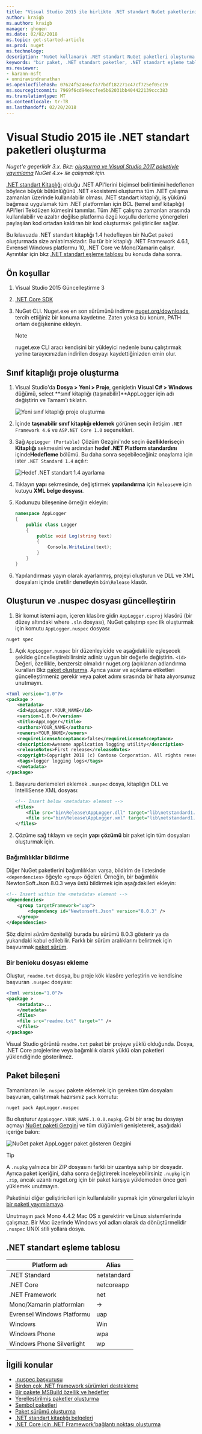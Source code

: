 ```yaml
---
title: "Visual Studio 2015 ile birlikte .NET standart NuGet paketlerini oluşturma | Microsoft Docs"
author: kraigb
ms.author: kraigb
manager: ghogen
ms.date: 02/02/2018
ms.topic: get-started-article
ms.prod: nuget
ms.technology: 
description: "NuGet kullanarak .NET standart NuGet paketleri oluşturma bir uçtan uca Kılavuz 3.x ve Visual Studio 2015."
keywords: "bir paket, .NET standart paketler, .NET standart eşleme tablosu oluşturma"
ms.reviewer:
- karann-msft
- unniravindranathan
ms.openlocfilehash: 07624f524e6cfa77bdf182271c47cf725ef05c19
ms.sourcegitcommit: 7969f6cd94eccfee5b62031bb404422139ccc383
ms.translationtype: MT
ms.contentlocale: tr-TR
ms.lasthandoff: 02/20/2018
---
```

# <a name="create-net-standard-packages-with-visual-studio-2015"></a>Visual Studio 2015 ile .NET standart paketleri oluşturma

*Nuget'e geçerlidir 3.x. Bkz: [oluşturma ve Visual Studio 2017 paketiyle yayımlama](../quickstart/create-and-publish-a-package-using-visual-studio.md) NuGet 4.x+ ile çalışmak için.*

[.NET standart Kitaplığı](/dotnet/articles/standard/library) olduğu .NET API'lerini biçimsel belirtimini hedeflenen böylece büyük bütünlüğünü .NET ekosistemi oluşturma tüm .NET çalışma zamanları üzerinde kullanılabilir olması. .NET standart kitaplığı, iş yükünü bağımsız uygulamak tüm .NET platformları için BCL (temel sınıf kitaplığı) API'leri Tekdüzen kümesini tanımlar. Tüm .NET çalışma zamanları arasında kullanılabilir ve azaltır değilse platforma özgü koşullu derleme yönergeleri paylaşılan kod ortadan kaldıran bir kod oluşturmak geliştiriciler sağlar.

Bu kılavuzda .NET standart kitaplığı 1.4 hedefleyen bir NuGet paketi oluşturmada size anlatılmaktadır. Bu tür bir kitaplığı .NET Framework 4.6.1, Evrensel Windows platformu 10, .NET Core ve Mono/Xamarin çalışır. Ayrıntılar için bkz [.NET standart eşleme tablosu](#net-standard-mapping-table) bu konuda daha sonra.

## <a name="pre-requisites"></a>Ön koşullar

1. Visual Studio 2015 Güncelleştirme 3
1. [.NET Core SDK](https://www.microsoft.com/net/download/)
1. NuGet CLI. Nuget.exe en son sürümünü indirme [nuget.org/downloads](https://nuget.org/downloads), tercih ettiğiniz bir konuma kaydetme. Zaten yoksa bu konum, PATH ortam değişkenine ekleyin.

    > [!Note]
    > nuget.exe CLI aracı kendisini bir yükleyici nedenle bunu çalıştırmak yerine tarayıcınızdan indirilen dosyayı kaydettiğinizden emin olur.

## <a name="create-the-class-library-project"></a>Sınıf kitaplığı proje oluşturma

1. Visual Studio'da **Dosya > Yeni > Proje**, genişletin **Visual C# > Windows** düğümü, select **sınıf kitaplığı (taşınabilir)**AppLogger için adı değiştirin ve Tamam'ı tıklatın.

    ![Yeni sınıf kitaplığı proje oluşturma](media/NetStandard-NewProject.png)

1. İçinde **taşınabilir sınıf kitaplığı eklemek** görünen seçin iletişim `.NET Framework 4.6` ve `ASP.NET Core 1.0` seçenekleri.

1. Sağ `AppLogger (Portable)` Çözüm Gezgini'nde seçin **özellikleri**seçin **Kitaplığı** sekmesini ve ardından **hedef .NET Platform standardını** içinde**Hedefleme** bölümü. Bu daha sonra seçebileceğiniz onaylama için ister `.NET Standard 1.4` açılır:

    ![Hedef .NET standart 1.4 ayarlama](media/NetStandard-ChangeTarget.png)

1. Tıklayın **yapı** sekmesinde, değiştirmek **yapılandırma** için `Release`ve için kutuyu **XML belge dosyası**.

1. Kodunuzu bileşenine örneğin ekleyin:

    ```cs
    namespace AppLogger
    {
        public class Logger
        {
            public void Log(string text)
            {
                Console.WriteLine(text);
            }
        }
    }
    ```

1. Yapılandırması yayın olarak ayarlanmış, projeyi oluşturun ve DLL ve XML dosyaları içinde üretilir denetleyin `bin\Release` klasör.

## <a name="create-and-update-the-nuspec-file"></a>Oluşturun ve .nuspec dosyası güncelleştirin

1. Bir komut istemi açın, içeren klasöre gidin `AppLogger.csproj` klasörü (bir düzey altındaki where `.sln` dosyası), NuGet çalıştırıp `spec` ilk oluşturmak için komutu `AppLogger.nuspec` dosyası:

```cli
nuget spec
```

1. Açık `AppLogger.nuspec` bir düzenleyicide ve aşağıdaki ile eşleşecek şekilde güncelleştirebilirsiniz adiniz uygun bir değerle değiştirin. `<id>` Değeri, özellikle, benzersiz olmalıdır nuget.org (açıklanan adlandırma kuralları Bkz [paket oluşturma](../create-packages/creating-a-package.md#choosing-a-unique-package-identifier-and-setting-the-version-number). Ayrıca yazar ve açıklama etiketleri güncelleştirmeniz gerekir veya paket adımı sırasında bir hata alıyorsunuz unutmayın.

```xml
<?xml version="1.0"?>
<package >
    <metadata>
    <id>AppLogger.YOUR_NAME</id>
    <version>1.0.0</version>
    <title>AppLogger</title>
    <authors>YOUR_NAME</authors>
    <owners>YOUR_NAME</owners>
    <requireLicenseAcceptance>false</requireLicenseAcceptance>
    <description>Awesome application logging utility</description>
    <releaseNotes>First release</releaseNotes>
    <copyright>Copyright 2018 (c) Contoso Corporation. All rights reserved.</copyright>
    <tags>logger logging logs</tags>
    </metadata>
</package>
```

1. Başvuru derlemeleri eklemek `.nuspec` dosya, kitaplığın DLL ve IntelliSense XML dosyası:

    ```xml
    <!-- Insert below <metadata> element -->
    <files>
        <file src="bin\Release\AppLogger.dll" target="lib\netstandard1.4\AppLogger.dll" />
        <file src="bin\Release\AppLogger.xml" target="lib\netstandard1.4\AppLogger.xml" />
    </files>
    ```

1. Çözüme sağ tıklayın ve seçin **yapı çözümü** bir paket için tüm dosyaları oluşturmak için.

### <a name="declaring-dependencies"></a>Bağımlılıklar bildirme

Diğer NuGet paketlerini bağımlılıkları varsa, bildirim de listesinde `<dependencies>` öğeyle `<group>` öğeleri. Örneğin, bir bağımlılık NewtonSoft.Json 8.0.3 veya üstü bildirmek için aşağıdakileri ekleyin:

```xml
<!-- Insert within the <metadata> element -->
<dependencies>
    <group targetFramework="uap">
        <dependency id="Newtonsoft.Json" version="8.0.3" />
    </group>
</dependencies>
```

Söz dizimi *sürüm* özniteliği burada bu sürümü 8.0.3 gösterir ya da yukarıdaki kabul edilebilir. Farklı bir sürüm aralıklarını belirtmek için başvurmak [paket sürüm](../reference/package-versioning.md).

### <a name="adding-a-readme"></a>Bir benioku dosyası ekleme

Oluştur, `readme.txt` dosya, bu proje kök klasöre yerleştirin ve kendisine başvuran `.nuspec` dosyası:

```xml
<?xml version="1.0"?>
<package >
    <metadata>...
    </metadata>
    <files>
    <file src="readme.txt" target="" />
    </files>
</package>
```

Visual Studio görüntü `readme.txt` paket bir projeye yüklü olduğunda. Dosya, .NET Core projelerine veya bağımlılık olarak yüklü olan paketleri yüklendiğinde gösterilmez.

## <a name="package-the-component"></a>Paket bileşeni

Tamamlanan ile `.nuspec` pakete eklemek için gereken tüm dosyaları başvuran, çalıştırmak hazırsınız `pack` komutu:

```cli
nuget pack AppLogger.nuspec
```

Bu oluşturur `AppLogger.YOUR_NAME.1.0.0.nupkg`. Gibi bir araç bu dosyayı açmayı [NuGet paketi Gezgini](https://github.com/NuGetPackageExplorer/NuGetPackageExplorer) ve tüm düğümleri genişleterek, aşağıdaki içeriğe bakın:

![NuGet paket AppLogger paket gösteren Gezgini](media/NetStandard-PackageExplorer.png)

> [!Tip]
> A `.nupkg` yalnızca bir ZIP dosyasını farklı bir uzantıya sahip bir dosyadır. Ayrıca paket içeriğini, daha sonra değiştirerek inceleyebilirsiniz `.nupkg` için `.zip`, ancak uzantı nuget.org için bir paket karşıya yüklemeden önce geri yüklemek unutmayın.

Paketinizi diğer geliştiricileri için kullanılabilir yapmak için yönergeleri izleyin [bir paketi yayımlamaya](../create-packages/publish-a-package.md).

Unutmayın `pack` Mono 4.4.2 Mac OS x gerektirir ve Linux sistemlerinde çalışmaz. Bir Mac üzerinde Windows yol adları olarak da dönüştürmelidir `.nuspec` UNIX stili yollara dosya.

## <a name="net-standard-mapping-table"></a>.NET standart eşleme tablosu

| Platform adı | Alias |
| --- | --- |
| .NET Standard | netstandard | 1.0 | 1.1 | 1.2 | 1.3 | 1.4 | 1,5 | 1.6 |
| .NET Core | netcoreapp | &#x2192; | &#x2192; | &#x2192; | &#x2192; | &#x2192; | &#x2192; | 1.0 |
| .NET Framework | net | 4,5 | 4.5.1 | 4.6 | 4.6.1 | 4.6.2 | 4.6.3 |
| Mono/Xamarin platformları | &#x2192; | &#x2192; | &#x2192; | &#x2192; | &#x2192; | &#x2192; |
| Evrensel Windows Platformu | uap | &#x2192; | &#x2192; | &#x2192; | &#x2192; |10.0 |
| Windows | Win| &#x2192; | 8.0 | 8.1 |
| Windows Phone | wpa| &#x2192;| &#x2192; | 8.1 |
| Windows Phone Silverlight | wp | 8.0 |

## <a name="related-topics"></a>İlgili konular

- [.nuspec başvurusu](../reference/nuspec.md)
- [Birden çok .NET framework sürümleri destekleme](../create-packages/supporting-multiple-target-frameworks.md)
- [Bir pakete MSBuild özellik ve hedefler](../create-packages/creating-a-package.md#including-msbuild-props-and-targets-in-a-package)
- [Yerelleştirilmiş paketler oluşturma](../create-packages/creating-localized-packages.md)
- [Sembol paketleri](../create-packages/symbol-packages.md)
- [Paket sürümü oluşturma](../reference/package-versioning.md)
- [.NET standart kitaplığı belgeleri](/dotnet/articles/standard/library)
- [.NET Core için .NET Framework'bağlantı noktası oluşturma](/dotnet/articles/core/porting/index)
